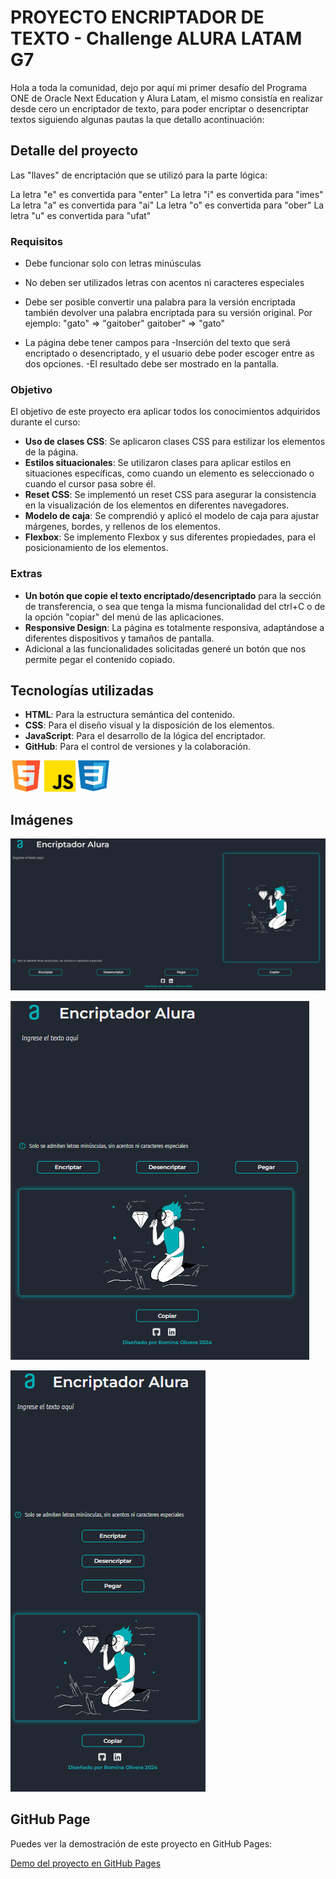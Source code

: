 # PROYECTO ENCRIPTADOR DE TEXTO - Challenge ALURA LATAM G7

Hola a toda la comunidad, dejo por aquí mi primer desafío del Programa ONE de Oracle Next Education y Alura Latam, el mismo consistía en realizar desde cero un encriptador de texto, para poder encriptar o desencriptar textos siguiendo algunas pautas la que detallo acontinuación:

## Detalle del proyecto
Las "llaves" de encriptación que se utilizó para la parte lógica:

La letra "e" es convertida para "enter"
La letra "i" es convertida para "imes"
La letra "a" es convertida para "ai"
La letra "o" es convertida para "ober"
La letra "u" es convertida para "ufat"

### Requisitos
- Debe funcionar solo con letras minúsculas
- No deben ser utilizados letras con acentos ni caracteres especiales
- Debe ser posible convertir una palabra para la versión encriptada también devolver una palabra encriptada para su versión original.
    Por ejemplo:
    "gato" => "gaitober"
    gaitober" => "gato"

- La página debe tener campos para
    -Inserción del texto que será encriptado o desencriptado, y el usuario debe poder escoger entre as dos opciones.
    -El resultado debe ser mostrado en la pantalla.
  
### Objetivo

El objetivo de este proyecto era aplicar todos los conocimientos adquiridos durante el curso:

- **Uso de clases CSS**: Se aplicaron clases CSS para estilizar los elementos de la página.
- **Estilos situacionales**: Se utilizaron clases para aplicar estilos en situaciones específicas, como cuando un elemento es seleccionado o cuando el cursor pasa sobre él.
- **Reset CSS**: Se implementó un reset CSS para asegurar la consistencia en la visualización de los elementos en diferentes navegadores.
- **Modelo de caja**: Se comprendió y aplicó el modelo de caja para ajustar márgenes, bordes, y rellenos de los elementos.
- **Flexbox**: Se implemento Flexbox y sus diferentes propiedades, para el posicionamiento de los elementos.

### Extras

- **Un botón que copie el texto encriptado/desencriptado** para la sección de transferencia, o sea que tenga la misma funcionalidad del ctrl+C o de la opción "copiar" del menú de las aplicaciones.
- **Responsive Design**: La página es totalmente responsiva, adaptándose a diferentes dispositivos y tamaños de pantalla.
- Adicional a las funcionalidades solicitadas generé un botón que nos permite pegar el contenido copiado.

## Tecnologías utilizadas

- **HTML**: Para la estructura semántica del contenido.
- **CSS**: Para el diseño visual y la disposición de los elementos.
- **JavaScript**: Para el desarrollo de la lógica del encriptador.
- **GitHub**: Para el control de versiones y la colaboración.

<img src="assets/html.svg" alt="logo HTML" width="50" height="50">     <img src="assets/js.svg" alt="logo JavaScript" width="50" height="50">       <img src="assets/css3.svg" alt="logo CSS" width="50" height="50">


## Imágenes

![Captura de pantalla del proyecto](assets/screenshot-web.png)

![Captura de pantalla del proyecto](assets/screenshot-responsive1.png)

![Captura de pantalla del proyecto](assets/screenshot-responsive2.png)

## GitHub Page

Puedes ver la demostración de este proyecto en GitHub Pages:

[Demo del proyecto en GitHub Pages](https://romina-olivera.github.io/Encriptador-Alura/)
